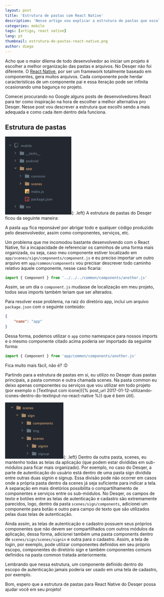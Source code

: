 ```yaml
---
layout: post
title: 'Estrutura de pastas com React Native'
description: 'Nesse artigo vou explicar a estrutura de pastas que escolhemos para o desenvolvimento do aplicativo do Desqer'
categories: mobile
tags: [artigo, react native]
lang: pt
thumbnail: estrutura-de-pastas-react-native.png
author: diego
---
```


Acho que o maior dilema de todo desenvolvedor ao iniciar um projeto é escolher a melhor organização das pastas e arquivos. No Desqer não foi diferente. O [React Native](https://facebook.github.io/react-native/), por ser um framework totalmente baseado em componentes, gera muitos arquivos. Cada componente pode herdar características de um componente pai e essa iteração pode ser infinita ocasionando uma bagunça no projeto.

Comecei procurando no Google alguns posts de desenvolvedores React para ter como inspiração na hora de escolher a melhor alternativa pro Desqer. Nesse post vou descrever a estrutura que escolhi sendo a mais adequada e como cada item dentro dela funciona.

## Estrutura de pastas

![Estrutura de pastas do Desqer](/assets/posts/estrutura-de-pastas-desqer.png){: .left}
A estrutura de pastas do Desqer ficou da seguinte maneira:

A pasta `app` fica reponsável por abrigar todo e qualquer código produzido pelo desenvolvedor, assim como componentes, serviços, etc.

Um problema que me incomodou bastante desenvolvendo com o React Native, foi a incapacidade de referenciar os caminhos de uma forma mais organizada, ou seja, caso meu componente estiver localizado em `app/scenes/sign/components/component.js` e eu preciso importar um outro arquivo em `app/common/components` vou precisar descrever todo caminho relativo àquele componente, nesse caso ficaria:

```javascript
import { Component } from '../../../common/components/another.js'
```

Assim, se um dia o `component.js` mudasse de localização em meu projeto, todos seus imports também teriam que ser alterados.

Para resolver esse problema, na raiz do diretório app, incluí um arquivo `package.json` com o seguinte conteúdo:

```json
{
    "name": "app"
}
```

Dessa forma, podemos utilizar o `app` como namespace para nossos imports e o mesmo componente citado acima poderia ser importado da seguinte forma:

```javascript
import { Component } from 'app/common/components/another.js'
```

Fica muito mais fácil, não é? :D

Partindo para a estrutura de pastas em si, eu utilizo no Desqer duas pastas principais, a pasta common e outra chamada scenes. Na pasta common eu deixo apenas componentes ou serviços que vou utilizar em todo projeto (por exemplo o [TextInput com ícone]({% post_url 2017-01-12-utilizando-icones-dentro-do-textinput-no-react-native %}) que é bem útil).

![Estrutura da pasta scenes](/assets/posts/estrutura-pasta-scenes.png){: .left}
Dentro da outra pasta, scenes, eu mantenho todas as telas da aplicação (que podem estar divididas em sub-módulos para ficar mais organizado). Por exemplo, no caso do Desqer, a parte de autenticação do usuário está dentro de uma pasta sign dividida entre outras duas signin e signup. Essa divisão pode não ocorrer em casos onde a própria pasta dentro da scenes já seja suficiente para indicar a tela. A separação em mais diretórios possibilita o compartilhamento de componentes e serviços entre os sub-módulos. No Desqer, os campos de texto e botões entre as telas de autenticação e cadastro são extremamente parecidos, logo, dentro da pasta `scenes/sign/components`, adicionei um componente para botão e outro para campo de texto que são utilizados pelas duas telas de autenticação.

Ainda assim, as telas de autenticação e cadastro possuem seus próprios componentes que não devem ser compartilhados com outros módulos da aplicação, dessa forma, adicionei também uma pasta components dentro de `scenes/sign/scenes/signin` e outra para o cadastro. Assim, a tela de login, por exemplo, pode utilizar componentes definidos em seu próprio escopo, componentes do diretório sign e também componentes comuns definidos na pasta common tratada anteriormente.

Lembrando que nessa estrutura, um componente definido dentro do escopo de autenticação jamais poderia ser usado em uma tela de cadastro, por exemplo.

Bom, espero que a estrutura de pastas para React Native do Desqer possa ajudar você em seu projeto!
